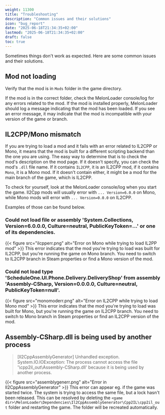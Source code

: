 ```yaml
---
weight: 11300
title: "Troubleshooting"
description: "Common issues and their solutions"
icon: "bug_report"
date: "2025-06-18T21:34:35+02:00"
lastmod: "2025-06-18T21:34:35+02:00"
draft: false
toc: true
---
```


Sometimes things don't work as expected. Here are some common issues and their solutions.

## Mod not loading
Verify that the mod is in `Mods` folder in the game directory.

If the mod is in the correct folder, check the MelonLoader console/log for any errors related to the mod. If the mod is installed properly, MelonLoader should log a message indicating that the mod has been loaded. If you see an error message, it may indicate that the mod is incompatible with your version of the game or branch.

## IL2CPP/Mono mismatch
If you are trying to load a mod and it fails with an error related to IL2CPP or Mono, it means that the mod is built for a different scripting backend than the one you are using.
The easy way to determine that is to check the mod's description on the mod page. If it doesn't specify, you can check the mod's `.dll` file name. If it contains `IL2CPP`, it is an IL2CPP mod, if it contains `Mono`, it is a Mono mod. If it doesn't contain either, it might be a mod for the main branch of the game, which is IL2CPP.

To check for yourself, look at the MelonLoader console/log when you start the game. Il2Cpp mods will usually error with `... Version=6.0.0` on Mono, while Mono mods will error with `... Version=0.0.0` on IL2CPP.

Examples of those can be found below.

### Could not load file or assembly 'System.Collections, Version=6.0.0.0, Culture=neutral, PublicKeyToken=...' or one of its dependencies.
{{< figure src="ilcpperr.png" alt="Error on Mono while trying to load IL2PP mod" >}}
This error indicates that the mod you're trying to load was built for IL2CPP, but you're running the game on Mono branch. You need to switch to IL2CPP branch in Steam properties or find a Mono version of the mod.

### Could not load type 'ScheduleOne.UI.Phone.Delivery.DeliveryShop' from assembly 'Assembly-CSharp, Version=0.0.0.0, Culture=neutral, PublicKeyToken=null'.
{{< figure src="monomoderr.png" alt="Error on IL2CPP while trying to load Mono mod" >}}
This error indicates that the mod you're trying to load was built for Mono, but you're running the game on IL2CPP branch. You need to switch to Mono branch in Steam properties or find an IL2CPP version of the mod.

## Assembly-CSharp.dll is being used by another process
> [Il2CppAssemblyGenerator] Unhandled exception. System.IO.IOException: The process cannot access the file '<path>\cpp2il_out\Assembly-CSharp.dll' because it is being used by another process.

{{< figure src="assemblygenerr.png" alt="Error in Il2CppAssemblyGenerator" >}}
This error can appear eg. if the game was started twice. The system is trying to access the same file, but a lock hasn't been released. This can be resolved by deleting the `<game dir>\MelonLoader\Dependencies\Il2CppAssemblyGenerator\Cpp2IL\cpp2il_out` folder and restarting the game. The folder will be recreated automatically.
